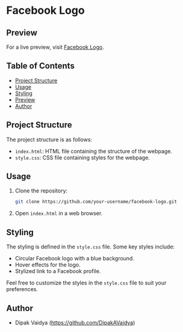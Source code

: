 
# Facebook Logo

## Preview

For a live preview, visit [Facebook Logo](https://dipakavaidya.github.io/Logos/FacebookLogo).


## Table of Contents

- [Project Structure](#project-structure)
- [Usage](#usage)
- [Styling](#styling)
- [Preview](#preview)
- [Author](#author)

## Project Structure

The project structure is as follows:

- `index.html`: HTML file containing the structure of the webpage.
- `style.css`: CSS file containing styles for the webpage.

## Usage

1. Clone the repository:

   ```bash
   git clone https://github.com/your-username/facebook-logo.git
   ```

2. Open `index.html` in a web browser.

## Styling

The styling is defined in the `style.css` file. Some key styles include:

- Circular Facebook logo with a blue background.
- Hover effects for the logo.
- Stylized link to a Facebook profile.

Feel free to customize the styles in the `style.css` file to suit your preferences.


## Author

- Dipak Vaidya (https://github.com/DipakAVaidya)

